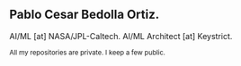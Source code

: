 ## Pablo Cesar Bedolla Ortiz.
AI/ML [at] NASA/JPL-Caltech. AI/ML Architect [at] Keystrict.

<sup>All my repositories are private. I keep a few public.</sup>
